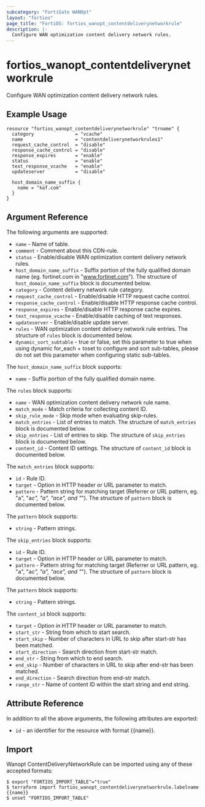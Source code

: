 ```yaml
---
subcategory: "FortiGate WANOpt"
layout: "fortios"
page_title: "FortiOS: fortios_wanopt_contentdeliverynetworkrule"
description: |-
  Configure WAN optimization content delivery network rules.
---
```


# fortios_wanopt_contentdeliverynetworkrule
Configure WAN optimization content delivery network rules.

## Example Usage

```hcl
resource "fortios_wanopt_contentdeliverynetworkrule" "trname" {
  category               = "vcache"
  name                   = "contentdeliverynetworkrules1"
  request_cache_control  = "disable"
  response_cache_control = "disable"
  response_expires       = "enable"
  status                 = "enable"
  text_response_vcache   = "enable"
  updateserver           = "disable"

  host_domain_name_suffix {
    name = "kaf.com"
  }
}
```

## Argument Reference


The following arguments are supported:

* `name` - Name of table.
* `comment` - Comment about this CDN-rule.
* `status` - Enable/disable WAN optimization content delivery network rules.
* `host_domain_name_suffix` - Suffix portion of the fully qualified domain name (eg. fortinet.com in "www.fortinet.com"). The structure of `host_domain_name_suffix` block is documented below.
* `category` - Content delivery network rule category.
* `request_cache_control` - Enable/disable HTTP request cache control.
* `response_cache_control` - Enable/disable HTTP response cache control.
* `response_expires` - Enable/disable HTTP response cache expires.
* `text_response_vcache` - Enable/disable caching of text responses.
* `updateserver` - Enable/disable update server.
* `rules` - WAN optimization content delivery network rule entries. The structure of `rules` block is documented below.
* `dynamic_sort_subtable` - true or false, set this parameter to true when using dynamic for_each + toset to configure and sort sub-tables, please do not set this parameter when configuring static sub-tables.

The `host_domain_name_suffix` block supports:

* `name` - Suffix portion of the fully qualified domain name.

The `rules` block supports:

* `name` - WAN optimization content delivery network rule name.
* `match_mode` - Match criteria for collecting content ID.
* `skip_rule_mode` - Skip mode when evaluating skip-rules.
* `match_entries` - List of entries to match. The structure of `match_entries` block is documented below.
* `skip_entries` - List of entries to skip. The structure of `skip_entries` block is documented below.
* `content_id` - Content ID settings. The structure of `content_id` block is documented below.

The `match_entries` block supports:

* `id` - Rule ID.
* `target` - Option in HTTP header or URL parameter to match.
* `pattern` - Pattern string for matching target (Referrer or URL pattern, eg. "a", "a*c", "*a*", "a*c*e", and "*"). The structure of `pattern` block is documented below.

The `pattern` block supports:

* `string` - Pattern strings.

The `skip_entries` block supports:

* `id` - Rule ID.
* `target` - Option in HTTP header or URL parameter to match.
* `pattern` - Pattern string for matching target (Referrer or URL pattern, eg. "a", "a*c", "*a*", "a*c*e", and "*"). The structure of `pattern` block is documented below.

The `pattern` block supports:

* `string` - Pattern strings.

The `content_id` block supports:

* `target` - Option in HTTP header or URL parameter to match.
* `start_str` - String from which to start search.
* `start_skip` - Number of characters in URL to skip after start-str has been matched.
* `start_direction` - Search direction from start-str match.
* `end_str` - String from which to end search.
* `end_skip` - Number of characters in URL to skip after end-str has been matched.
* `end_direction` - Search direction from end-str match.
* `range_str` - Name of content ID within the start string and end string.


## Attribute Reference

In addition to all the above arguments, the following attributes are exported:
* `id` - an identifier for the resource with format {{name}}.

## Import

Wanopt ContentDeliveryNetworkRule can be imported using any of these accepted formats:
```
$ export "FORTIOS_IMPORT_TABLE"="true"
$ terraform import fortios_wanopt_contentdeliverynetworkrule.labelname {{name}}
$ unset "FORTIOS_IMPORT_TABLE"
```
